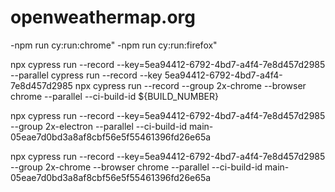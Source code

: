 # openweathermap.org

-npm run cy:run:chrome"
-npm run cy:run:firefox"

npx cypress run --record --key=5ea94412-6792-4bd7-a4f4-7e8d457d2985 --parallel
cypress run --record --key 5ea94412-6792-4bd7-a4f4-7e8d457d2985
npx cypress run --record --group 2x-chrome --browser chrome --parallel --ci-build-id ${BUILD_NUMBER}

npx cypress run --record --key=5ea94412-6792-4bd7-a4f4-7e8d457d2985 --group 2x-electron --parallel --ci-build-id main-05eae7d0bd3a8af8cbf56e5f55461396fd26e65a

npx cypress run --record --key=5ea94412-6792-4bd7-a4f4-7e8d457d2985 --group 2x-chrome --browser chrome --parallel --ci-build-id main-05eae7d0bd3a8af8cbf56e5f55461396fd26e65a
